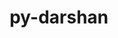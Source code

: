 ---
title: "py-darshan"
layout: cache
categories: [package, develop]
meta: {"versions": ["3.4.5.0"], "compilers": ["gcc@=11.4.0", "gcc@=9.4.0", "oneapi@=2024.2.1"], "oss": ["ubuntu20.04", "ubuntu22.04"], "platforms": ["linux"], "targets": ["ppc64le", "x86_64_v3"], "stacks": ["e4s", "e4s-oneapi", "e4s-power", "root"], "num_specs": 42, "num_specs_by_stack": {"e4s-power": 15, "root": 42, "e4s": 13, "e4s-oneapi": 14}}
spec_details: [{"hash": "zahknvocabadrmnrm76ank3zkglbft72", "compiler": "gcc@=9.4.0", "versions": ["3.4.5.0"], "os": "ubuntu20.04", "platform": "linux", "target": "ppc64le", "variants": ["build_system=python_pip"], "stacks": ["e4s-power", "root"], "size": "-", "tarball": "https://binaries.spack.io/develop/build_cache/linux-ubuntu20.04-ppc64le/gcc-9.4.0/py-darshan-3.4.5.0/linux-ubuntu20.04-ppc64le-gcc-9.4.0-py-darshan-3.4.5.0-zahknvocabadrmnrm76ank3zkglbft72.spack"}, {"hash": "7cczqdbgqogbnfief6cgocn5xl7c2znu", "compiler": "gcc@=9.4.0", "versions": ["3.4.5.0"], "os": "ubuntu20.04", "platform": "linux", "target": "ppc64le", "variants": ["build_system=python_pip"], "stacks": ["e4s-power", "root"], "size": "-", "tarball": "https://binaries.spack.io/develop/build_cache/linux-ubuntu20.04-ppc64le/gcc-9.4.0/py-darshan-3.4.5.0/linux-ubuntu20.04-ppc64le-gcc-9.4.0-py-darshan-3.4.5.0-7cczqdbgqogbnfief6cgocn5xl7c2znu.spack"}, {"hash": "jjtoayn7ghuzhantwejxgq3zgfnxt7w7", "compiler": "gcc@=9.4.0", "versions": ["3.4.5.0"], "os": "ubuntu20.04", "platform": "linux", "target": "ppc64le", "variants": ["build_system=python_pip"], "stacks": ["e4s-power", "root"], "size": "-", "tarball": "https://binaries.spack.io/develop/build_cache/linux-ubuntu20.04-ppc64le/gcc-9.4.0/py-darshan-3.4.5.0/linux-ubuntu20.04-ppc64le-gcc-9.4.0-py-darshan-3.4.5.0-jjtoayn7ghuzhantwejxgq3zgfnxt7w7.spack"}, {"hash": "mm2apl27c5lwwktfs7yhfyva34wsiltr", "compiler": "gcc@=9.4.0", "versions": ["3.4.5.0"], "os": "ubuntu20.04", "platform": "linux", "target": "ppc64le", "variants": ["build_system=python_pip"], "stacks": ["e4s-power", "root"], "size": "-", "tarball": "https://binaries.spack.io/develop/build_cache/linux-ubuntu20.04-ppc64le/gcc-9.4.0/py-darshan-3.4.5.0/linux-ubuntu20.04-ppc64le-gcc-9.4.0-py-darshan-3.4.5.0-mm2apl27c5lwwktfs7yhfyva34wsiltr.spack"}, {"hash": "opfvc7zsecb5rsebkt4vnoobogq3odkd", "compiler": "gcc@=9.4.0", "versions": ["3.4.5.0"], "os": "ubuntu20.04", "platform": "linux", "target": "ppc64le", "variants": ["build_system=python_pip"], "stacks": ["e4s-power", "root"], "size": "-", "tarball": "https://binaries.spack.io/develop/build_cache/linux-ubuntu20.04-ppc64le/gcc-9.4.0/py-darshan-3.4.5.0/linux-ubuntu20.04-ppc64le-gcc-9.4.0-py-darshan-3.4.5.0-opfvc7zsecb5rsebkt4vnoobogq3odkd.spack"}, {"hash": "xyzbxp4zefshl2k7u4comhyh7wwq4z6j", "compiler": "gcc@=9.4.0", "versions": ["3.4.5.0"], "os": "ubuntu20.04", "platform": "linux", "target": "ppc64le", "variants": ["build_system=python_pip"], "stacks": ["e4s-power", "root"], "size": "-", "tarball": "https://binaries.spack.io/develop/build_cache/linux-ubuntu20.04-ppc64le/gcc-9.4.0/py-darshan-3.4.5.0/linux-ubuntu20.04-ppc64le-gcc-9.4.0-py-darshan-3.4.5.0-xyzbxp4zefshl2k7u4comhyh7wwq4z6j.spack"}, {"hash": "nrvx46bfoigjsftodf67dn3i5pteqxp7", "compiler": "gcc@=9.4.0", "versions": ["3.4.5.0"], "os": "ubuntu20.04", "platform": "linux", "target": "ppc64le", "variants": ["build_system=python_pip"], "stacks": ["e4s-power", "root"], "size": "-", "tarball": "https://binaries.spack.io/develop/build_cache/linux-ubuntu20.04-ppc64le/gcc-9.4.0/py-darshan-3.4.5.0/linux-ubuntu20.04-ppc64le-gcc-9.4.0-py-darshan-3.4.5.0-nrvx46bfoigjsftodf67dn3i5pteqxp7.spack"}, {"hash": "rfzqtsd3sofw7kydgsdwjxaa5rhs5ybc", "compiler": "gcc@=9.4.0", "versions": ["3.4.5.0"], "os": "ubuntu20.04", "platform": "linux", "target": "ppc64le", "variants": ["build_system=python_pip"], "stacks": ["e4s-power", "root"], "size": "-", "tarball": "https://binaries.spack.io/develop/build_cache/linux-ubuntu20.04-ppc64le/gcc-9.4.0/py-darshan-3.4.5.0/linux-ubuntu20.04-ppc64le-gcc-9.4.0-py-darshan-3.4.5.0-rfzqtsd3sofw7kydgsdwjxaa5rhs5ybc.spack"}, {"hash": "wrtp6mktv2upgwy5zs5mpo6lrysmkfuz", "compiler": "gcc@=9.4.0", "versions": ["3.4.5.0"], "os": "ubuntu20.04", "platform": "linux", "target": "ppc64le", "variants": ["build_system=python_pip"], "stacks": ["e4s-power", "root"], "size": "-", "tarball": "https://binaries.spack.io/develop/build_cache/linux-ubuntu20.04-ppc64le/gcc-9.4.0/py-darshan-3.4.5.0/linux-ubuntu20.04-ppc64le-gcc-9.4.0-py-darshan-3.4.5.0-wrtp6mktv2upgwy5zs5mpo6lrysmkfuz.spack"}, {"hash": "4x4wu2o52r4zbcnohkj2tfxvi3kjn3vp", "compiler": "gcc@=9.4.0", "versions": ["3.4.5.0"], "os": "ubuntu20.04", "platform": "linux", "target": "ppc64le", "variants": ["build_system=python_pip"], "stacks": ["e4s-power", "root"], "size": "-", "tarball": "https://binaries.spack.io/develop/build_cache/linux-ubuntu20.04-ppc64le/gcc-9.4.0/py-darshan-3.4.5.0/linux-ubuntu20.04-ppc64le-gcc-9.4.0-py-darshan-3.4.5.0-4x4wu2o52r4zbcnohkj2tfxvi3kjn3vp.spack"}, {"hash": "vmxy6h5jvcwdwaiwzulndeis75id53bh", "compiler": "gcc@=9.4.0", "versions": ["3.4.5.0"], "os": "ubuntu20.04", "platform": "linux", "target": "ppc64le", "variants": ["build_system=python_pip"], "stacks": ["e4s-power", "root"], "size": "-", "tarball": "https://binaries.spack.io/develop/build_cache/linux-ubuntu20.04-ppc64le/gcc-9.4.0/py-darshan-3.4.5.0/linux-ubuntu20.04-ppc64le-gcc-9.4.0-py-darshan-3.4.5.0-vmxy6h5jvcwdwaiwzulndeis75id53bh.spack"}, {"hash": "mujg2wwbjt5wnw6twnqitmlgia6wgbth", "compiler": "gcc@=9.4.0", "versions": ["3.4.5.0"], "os": "ubuntu20.04", "platform": "linux", "target": "ppc64le", "variants": ["build_system=python_pip"], "stacks": ["e4s-power", "root"], "size": "-", "tarball": "https://binaries.spack.io/develop/build_cache/linux-ubuntu20.04-ppc64le/gcc-9.4.0/py-darshan-3.4.5.0/linux-ubuntu20.04-ppc64le-gcc-9.4.0-py-darshan-3.4.5.0-mujg2wwbjt5wnw6twnqitmlgia6wgbth.spack"}, {"hash": "zcrvbstjhgzdvh4xe7zxvtf4iytj2p55", "compiler": "gcc@=9.4.0", "versions": ["3.4.5.0"], "os": "ubuntu20.04", "platform": "linux", "target": "ppc64le", "variants": ["build_system=python_pip"], "stacks": ["e4s-power", "root"], "size": "-", "tarball": "https://binaries.spack.io/develop/build_cache/linux-ubuntu20.04-ppc64le/gcc-9.4.0/py-darshan-3.4.5.0/linux-ubuntu20.04-ppc64le-gcc-9.4.0-py-darshan-3.4.5.0-zcrvbstjhgzdvh4xe7zxvtf4iytj2p55.spack"}, {"hash": "b33jwl7a6l44qpfdj374nay3wfhzpw3j", "compiler": "gcc@=9.4.0", "versions": ["3.4.5.0"], "os": "ubuntu20.04", "platform": "linux", "target": "ppc64le", "variants": ["build_system=python_pip"], "stacks": ["e4s-power", "root"], "size": "-", "tarball": "https://binaries.spack.io/develop/build_cache/linux-ubuntu20.04-ppc64le/gcc-9.4.0/py-darshan-3.4.5.0/linux-ubuntu20.04-ppc64le-gcc-9.4.0-py-darshan-3.4.5.0-b33jwl7a6l44qpfdj374nay3wfhzpw3j.spack"}, {"hash": "5xtwds55sncbobn6j4mswl22jwbqxmdf", "compiler": "gcc@=9.4.0", "versions": ["3.4.5.0"], "os": "ubuntu20.04", "platform": "linux", "target": "ppc64le", "variants": ["build_system=python_pip"], "stacks": ["e4s-power", "root"], "size": "-", "tarball": "https://binaries.spack.io/develop/build_cache/linux-ubuntu20.04-ppc64le/gcc-9.4.0/py-darshan-3.4.5.0/linux-ubuntu20.04-ppc64le-gcc-9.4.0-py-darshan-3.4.5.0-5xtwds55sncbobn6j4mswl22jwbqxmdf.spack"}, {"hash": "gxrizl4omfb4plvjmscgf27zqjuts3df", "compiler": "gcc@=11.4.0", "versions": ["3.4.5.0"], "os": "ubuntu22.04", "platform": "linux", "target": "x86_64_v3", "variants": ["build_system=python_pip"], "stacks": ["root", "e4s"], "size": "-", "tarball": "https://binaries.spack.io/develop/build_cache/linux-ubuntu22.04-x86_64_v3/gcc-11.4.0/py-darshan-3.4.5.0/linux-ubuntu22.04-x86_64_v3-gcc-11.4.0-py-darshan-3.4.5.0-gxrizl4omfb4plvjmscgf27zqjuts3df.spack"}, {"hash": "qxtzi4fhd6l4b4gwt6nejufzqr6ccsyp", "compiler": "gcc@=11.4.0", "versions": ["3.4.5.0"], "os": "ubuntu22.04", "platform": "linux", "target": "x86_64_v3", "variants": ["build_system=python_pip"], "stacks": ["root", "e4s"], "size": "-", "tarball": "https://binaries.spack.io/develop/build_cache/linux-ubuntu22.04-x86_64_v3/gcc-11.4.0/py-darshan-3.4.5.0/linux-ubuntu22.04-x86_64_v3-gcc-11.4.0-py-darshan-3.4.5.0-qxtzi4fhd6l4b4gwt6nejufzqr6ccsyp.spack"}, {"hash": "u24wels5ohxlz67l4vp4hs52firctuzx", "compiler": "gcc@=11.4.0", "versions": ["3.4.5.0"], "os": "ubuntu22.04", "platform": "linux", "target": "x86_64_v3", "variants": ["build_system=python_pip"], "stacks": ["root", "e4s"], "size": "-", "tarball": "https://binaries.spack.io/develop/build_cache/linux-ubuntu22.04-x86_64_v3/gcc-11.4.0/py-darshan-3.4.5.0/linux-ubuntu22.04-x86_64_v3-gcc-11.4.0-py-darshan-3.4.5.0-u24wels5ohxlz67l4vp4hs52firctuzx.spack"}, {"hash": "s4hsltp3rs5d7tzaottsyz5se3m57jjy", "compiler": "gcc@=11.4.0", "versions": ["3.4.5.0"], "os": "ubuntu22.04", "platform": "linux", "target": "x86_64_v3", "variants": ["build_system=python_pip"], "stacks": ["root", "e4s"], "size": "-", "tarball": "https://binaries.spack.io/develop/build_cache/linux-ubuntu22.04-x86_64_v3/gcc-11.4.0/py-darshan-3.4.5.0/linux-ubuntu22.04-x86_64_v3-gcc-11.4.0-py-darshan-3.4.5.0-s4hsltp3rs5d7tzaottsyz5se3m57jjy.spack"}, {"hash": "sixqlptb7r6xfcei23lodugzma3diygl", "compiler": "gcc@=11.4.0", "versions": ["3.4.5.0"], "os": "ubuntu22.04", "platform": "linux", "target": "x86_64_v3", "variants": ["build_system=python_pip"], "stacks": ["root", "e4s"], "size": "-", "tarball": "https://binaries.spack.io/develop/build_cache/linux-ubuntu22.04-x86_64_v3/gcc-11.4.0/py-darshan-3.4.5.0/linux-ubuntu22.04-x86_64_v3-gcc-11.4.0-py-darshan-3.4.5.0-sixqlptb7r6xfcei23lodugzma3diygl.spack"}, {"hash": "enrzdtdlwbqhtofjtxkni65i5hnad7zy", "compiler": "gcc@=11.4.0", "versions": ["3.4.5.0"], "os": "ubuntu22.04", "platform": "linux", "target": "x86_64_v3", "variants": ["build_system=python_pip"], "stacks": ["root", "e4s"], "size": "-", "tarball": "https://binaries.spack.io/develop/build_cache/linux-ubuntu22.04-x86_64_v3/gcc-11.4.0/py-darshan-3.4.5.0/linux-ubuntu22.04-x86_64_v3-gcc-11.4.0-py-darshan-3.4.5.0-enrzdtdlwbqhtofjtxkni65i5hnad7zy.spack"}, {"hash": "5zqeoafcjavaxiogfgcrcnn56q5twamd", "compiler": "gcc@=11.4.0", "versions": ["3.4.5.0"], "os": "ubuntu22.04", "platform": "linux", "target": "x86_64_v3", "variants": ["build_system=python_pip"], "stacks": ["root", "e4s"], "size": "-", "tarball": "https://binaries.spack.io/develop/build_cache/linux-ubuntu22.04-x86_64_v3/gcc-11.4.0/py-darshan-3.4.5.0/linux-ubuntu22.04-x86_64_v3-gcc-11.4.0-py-darshan-3.4.5.0-5zqeoafcjavaxiogfgcrcnn56q5twamd.spack"}, {"hash": "xojbofrsso7xji7dhfnxpz6ge4iivrxk", "compiler": "gcc@=11.4.0", "versions": ["3.4.5.0"], "os": "ubuntu22.04", "platform": "linux", "target": "x86_64_v3", "variants": ["build_system=python_pip"], "stacks": ["root", "e4s"], "size": "-", "tarball": "https://binaries.spack.io/develop/build_cache/linux-ubuntu22.04-x86_64_v3/gcc-11.4.0/py-darshan-3.4.5.0/linux-ubuntu22.04-x86_64_v3-gcc-11.4.0-py-darshan-3.4.5.0-xojbofrsso7xji7dhfnxpz6ge4iivrxk.spack"}, {"hash": "lfbbcpclxkigs54zq2toi4avxibltvoq", "compiler": "gcc@=11.4.0", "versions": ["3.4.5.0"], "os": "ubuntu22.04", "platform": "linux", "target": "x86_64_v3", "variants": ["build_system=python_pip"], "stacks": ["root", "e4s"], "size": "-", "tarball": "https://binaries.spack.io/develop/build_cache/linux-ubuntu22.04-x86_64_v3/gcc-11.4.0/py-darshan-3.4.5.0/linux-ubuntu22.04-x86_64_v3-gcc-11.4.0-py-darshan-3.4.5.0-lfbbcpclxkigs54zq2toi4avxibltvoq.spack"}, {"hash": "kxgkexn2kribcg63annvifecbsouksgp", "compiler": "gcc@=11.4.0", "versions": ["3.4.5.0"], "os": "ubuntu22.04", "platform": "linux", "target": "x86_64_v3", "variants": ["build_system=python_pip"], "stacks": ["root", "e4s"], "size": "-", "tarball": "https://binaries.spack.io/develop/build_cache/linux-ubuntu22.04-x86_64_v3/gcc-11.4.0/py-darshan-3.4.5.0/linux-ubuntu22.04-x86_64_v3-gcc-11.4.0-py-darshan-3.4.5.0-kxgkexn2kribcg63annvifecbsouksgp.spack"}, {"hash": "fibl6qcjvxofq6lhnvyldw2dbna4fcdo", "compiler": "gcc@=11.4.0", "versions": ["3.4.5.0"], "os": "ubuntu22.04", "platform": "linux", "target": "x86_64_v3", "variants": ["build_system=python_pip"], "stacks": ["root", "e4s"], "size": "-", "tarball": "https://binaries.spack.io/develop/build_cache/linux-ubuntu22.04-x86_64_v3/gcc-11.4.0/py-darshan-3.4.5.0/linux-ubuntu22.04-x86_64_v3-gcc-11.4.0-py-darshan-3.4.5.0-fibl6qcjvxofq6lhnvyldw2dbna4fcdo.spack"}, {"hash": "6txaghnzz3i5zfggdbk3oifjd2v5jcf7", "compiler": "gcc@=11.4.0", "versions": ["3.4.5.0"], "os": "ubuntu22.04", "platform": "linux", "target": "x86_64_v3", "variants": ["build_system=python_pip"], "stacks": ["root", "e4s"], "size": "-", "tarball": "https://binaries.spack.io/develop/build_cache/linux-ubuntu22.04-x86_64_v3/gcc-11.4.0/py-darshan-3.4.5.0/linux-ubuntu22.04-x86_64_v3-gcc-11.4.0-py-darshan-3.4.5.0-6txaghnzz3i5zfggdbk3oifjd2v5jcf7.spack"}, {"hash": "fbc6622odlqd3nefhreuceqkvsbodfoy", "compiler": "gcc@=11.4.0", "versions": ["3.4.5.0"], "os": "ubuntu22.04", "platform": "linux", "target": "x86_64_v3", "variants": ["build_system=python_pip"], "stacks": ["root", "e4s"], "size": "-", "tarball": "https://binaries.spack.io/develop/build_cache/linux-ubuntu22.04-x86_64_v3/gcc-11.4.0/py-darshan-3.4.5.0/linux-ubuntu22.04-x86_64_v3-gcc-11.4.0-py-darshan-3.4.5.0-fbc6622odlqd3nefhreuceqkvsbodfoy.spack"}, {"hash": "kohqeky4a7u4bekddgzrvbjdo4wd64pd", "compiler": "oneapi@=2024.2.1", "versions": ["3.4.5.0"], "os": "ubuntu22.04", "platform": "linux", "target": "x86_64_v3", "variants": ["build_system=python_pip"], "stacks": ["e4s-oneapi", "root"], "size": "-", "tarball": "https://binaries.spack.io/develop/build_cache/linux-ubuntu22.04-x86_64_v3/oneapi-2024.2.1/py-darshan-3.4.5.0/linux-ubuntu22.04-x86_64_v3-oneapi-2024.2.1-py-darshan-3.4.5.0-kohqeky4a7u4bekddgzrvbjdo4wd64pd.spack"}, {"hash": "anrdiljds5svx6jzn3fgp7h665pwrmec", "compiler": "oneapi@=2024.2.1", "versions": ["3.4.5.0"], "os": "ubuntu22.04", "platform": "linux", "target": "x86_64_v3", "variants": ["build_system=python_pip"], "stacks": ["e4s-oneapi", "root"], "size": "-", "tarball": "https://binaries.spack.io/develop/build_cache/linux-ubuntu22.04-x86_64_v3/oneapi-2024.2.1/py-darshan-3.4.5.0/linux-ubuntu22.04-x86_64_v3-oneapi-2024.2.1-py-darshan-3.4.5.0-anrdiljds5svx6jzn3fgp7h665pwrmec.spack"}, {"hash": "ygpcy44twilop4vmpi3ioitcshq7ujtz", "compiler": "oneapi@=2024.2.1", "versions": ["3.4.5.0"], "os": "ubuntu22.04", "platform": "linux", "target": "x86_64_v3", "variants": ["build_system=python_pip"], "stacks": ["e4s-oneapi", "root"], "size": "-", "tarball": "https://binaries.spack.io/develop/build_cache/linux-ubuntu22.04-x86_64_v3/oneapi-2024.2.1/py-darshan-3.4.5.0/linux-ubuntu22.04-x86_64_v3-oneapi-2024.2.1-py-darshan-3.4.5.0-ygpcy44twilop4vmpi3ioitcshq7ujtz.spack"}, {"hash": "vl56jsknnm3rnsewj33k3e4chxbyzf3y", "compiler": "oneapi@=2024.2.1", "versions": ["3.4.5.0"], "os": "ubuntu22.04", "platform": "linux", "target": "x86_64_v3", "variants": ["build_system=python_pip"], "stacks": ["e4s-oneapi", "root"], "size": "-", "tarball": "https://binaries.spack.io/develop/build_cache/linux-ubuntu22.04-x86_64_v3/oneapi-2024.2.1/py-darshan-3.4.5.0/linux-ubuntu22.04-x86_64_v3-oneapi-2024.2.1-py-darshan-3.4.5.0-vl56jsknnm3rnsewj33k3e4chxbyzf3y.spack"}, {"hash": "k564r47aoqgqir6o4x3mvwaexojzvspi", "compiler": "oneapi@=2024.2.1", "versions": ["3.4.5.0"], "os": "ubuntu22.04", "platform": "linux", "target": "x86_64_v3", "variants": ["build_system=python_pip"], "stacks": ["e4s-oneapi", "root"], "size": "-", "tarball": "https://binaries.spack.io/develop/build_cache/linux-ubuntu22.04-x86_64_v3/oneapi-2024.2.1/py-darshan-3.4.5.0/linux-ubuntu22.04-x86_64_v3-oneapi-2024.2.1-py-darshan-3.4.5.0-k564r47aoqgqir6o4x3mvwaexojzvspi.spack"}, {"hash": "62lchtvuozzh5o5vjc3rvvizzuo73xer", "compiler": "oneapi@=2024.2.1", "versions": ["3.4.5.0"], "os": "ubuntu22.04", "platform": "linux", "target": "x86_64_v3", "variants": ["build_system=python_pip"], "stacks": ["e4s-oneapi", "root"], "size": "-", "tarball": "https://binaries.spack.io/develop/build_cache/linux-ubuntu22.04-x86_64_v3/oneapi-2024.2.1/py-darshan-3.4.5.0/linux-ubuntu22.04-x86_64_v3-oneapi-2024.2.1-py-darshan-3.4.5.0-62lchtvuozzh5o5vjc3rvvizzuo73xer.spack"}, {"hash": "zzq3sj4bwbygjmtyafaihzmovq65i6ga", "compiler": "oneapi@=2024.2.1", "versions": ["3.4.5.0"], "os": "ubuntu22.04", "platform": "linux", "target": "x86_64_v3", "variants": ["build_system=python_pip"], "stacks": ["e4s-oneapi", "root"], "size": "-", "tarball": "https://binaries.spack.io/develop/build_cache/linux-ubuntu22.04-x86_64_v3/oneapi-2024.2.1/py-darshan-3.4.5.0/linux-ubuntu22.04-x86_64_v3-oneapi-2024.2.1-py-darshan-3.4.5.0-zzq3sj4bwbygjmtyafaihzmovq65i6ga.spack"}, {"hash": "vnifniatnss7nuf6p6d3cy5mfg55yr6p", "compiler": "oneapi@=2024.2.1", "versions": ["3.4.5.0"], "os": "ubuntu22.04", "platform": "linux", "target": "x86_64_v3", "variants": ["build_system=python_pip"], "stacks": ["e4s-oneapi", "root"], "size": "-", "tarball": "https://binaries.spack.io/develop/build_cache/linux-ubuntu22.04-x86_64_v3/oneapi-2024.2.1/py-darshan-3.4.5.0/linux-ubuntu22.04-x86_64_v3-oneapi-2024.2.1-py-darshan-3.4.5.0-vnifniatnss7nuf6p6d3cy5mfg55yr6p.spack"}, {"hash": "pryesoo7js7jekecl4wgyztkj4znfque", "compiler": "oneapi@=2024.2.1", "versions": ["3.4.5.0"], "os": "ubuntu22.04", "platform": "linux", "target": "x86_64_v3", "variants": ["build_system=python_pip"], "stacks": ["e4s-oneapi", "root"], "size": "-", "tarball": "https://binaries.spack.io/develop/build_cache/linux-ubuntu22.04-x86_64_v3/oneapi-2024.2.1/py-darshan-3.4.5.0/linux-ubuntu22.04-x86_64_v3-oneapi-2024.2.1-py-darshan-3.4.5.0-pryesoo7js7jekecl4wgyztkj4znfque.spack"}, {"hash": "n5ly2u3bnpxuapxmz3sqdme3p2w5oed4", "compiler": "oneapi@=2024.2.1", "versions": ["3.4.5.0"], "os": "ubuntu22.04", "platform": "linux", "target": "x86_64_v3", "variants": ["build_system=python_pip"], "stacks": ["e4s-oneapi", "root"], "size": "-", "tarball": "https://binaries.spack.io/develop/build_cache/linux-ubuntu22.04-x86_64_v3/oneapi-2024.2.1/py-darshan-3.4.5.0/linux-ubuntu22.04-x86_64_v3-oneapi-2024.2.1-py-darshan-3.4.5.0-n5ly2u3bnpxuapxmz3sqdme3p2w5oed4.spack"}, {"hash": "f2vhbktstcxedrooslgmnmqv6o2sgvgq", "compiler": "oneapi@=2024.2.1", "versions": ["3.4.5.0"], "os": "ubuntu22.04", "platform": "linux", "target": "x86_64_v3", "variants": ["build_system=python_pip"], "stacks": ["e4s-oneapi", "root"], "size": "-", "tarball": "https://binaries.spack.io/develop/build_cache/linux-ubuntu22.04-x86_64_v3/oneapi-2024.2.1/py-darshan-3.4.5.0/linux-ubuntu22.04-x86_64_v3-oneapi-2024.2.1-py-darshan-3.4.5.0-f2vhbktstcxedrooslgmnmqv6o2sgvgq.spack"}, {"hash": "jn3kwmou2ch2cmamxxq3mvkckx3gyhvw", "compiler": "oneapi@=2024.2.1", "versions": ["3.4.5.0"], "os": "ubuntu22.04", "platform": "linux", "target": "x86_64_v3", "variants": ["build_system=python_pip"], "stacks": ["e4s-oneapi", "root"], "size": "-", "tarball": "https://binaries.spack.io/develop/build_cache/linux-ubuntu22.04-x86_64_v3/oneapi-2024.2.1/py-darshan-3.4.5.0/linux-ubuntu22.04-x86_64_v3-oneapi-2024.2.1-py-darshan-3.4.5.0-jn3kwmou2ch2cmamxxq3mvkckx3gyhvw.spack"}, {"hash": "xblmydzhoubzopmhvkgeinic2avqc4qd", "compiler": "oneapi@=2024.2.1", "versions": ["3.4.5.0"], "os": "ubuntu22.04", "platform": "linux", "target": "x86_64_v3", "variants": ["build_system=python_pip"], "stacks": ["e4s-oneapi", "root"], "size": "-", "tarball": "https://binaries.spack.io/develop/build_cache/linux-ubuntu22.04-x86_64_v3/oneapi-2024.2.1/py-darshan-3.4.5.0/linux-ubuntu22.04-x86_64_v3-oneapi-2024.2.1-py-darshan-3.4.5.0-xblmydzhoubzopmhvkgeinic2avqc4qd.spack"}, {"hash": "ghhaf4adjoo6c73ivcrmxurs2dkquroi", "compiler": "oneapi@=2024.2.1", "versions": ["3.4.5.0"], "os": "ubuntu22.04", "platform": "linux", "target": "x86_64_v3", "variants": ["build_system=python_pip"], "stacks": ["e4s-oneapi", "root"], "size": "-", "tarball": "https://binaries.spack.io/develop/build_cache/linux-ubuntu22.04-x86_64_v3/oneapi-2024.2.1/py-darshan-3.4.5.0/linux-ubuntu22.04-x86_64_v3-oneapi-2024.2.1-py-darshan-3.4.5.0-ghhaf4adjoo6c73ivcrmxurs2dkquroi.spack"}]
---